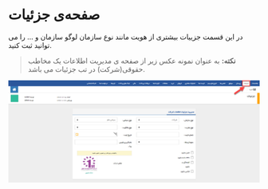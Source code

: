 #  صفحه‌ی جزئیات 

در این قسمت جزییات بیشتری از هویت مانند نوع سازمان لوگو سازمان و ...  را می توانید ثبت کنید.

> **نکته:** به عنوان نمونه عکس زیر از صفحه ی مدیریت اطلاعات یک مخاطب حقوقی(شرکت) در تب جزئیات می باشد. 

![](Details.png)